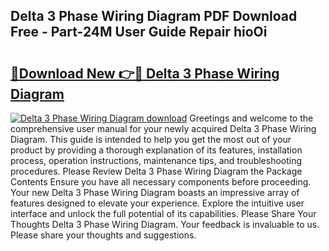 ## Delta 3 Phase Wiring Diagram PDF Download Free - Part-24M User Guide Repair hioOi

# <h2><a href="http://dfuncyg.blite.top/?on=Delta+3+Phase+Wiring+Diagram">🔗Download New 👉🔴 Delta 3 Phase Wiring Diagram</a></h2>

[![Delta 3 Phase Wiring Diagram download](https://i.imgur.com/lujVjoI.png)](http://dfuncyg.blite.top/?on=Delta+3+Phase+Wiring+Diagram)
Greetings and welcome to the comprehensive user manual for your newly acquired Delta 3 Phase Wiring Diagram. This guide is intended to help you get the most out of your product by providing a thorough explanation of its features, installation process, operation instructions, maintenance tips, and troubleshooting procedures. Please Review Delta 3 Phase Wiring Diagram the Package Contents Ensure you have all necessary components before proceeding. Your new Delta 3 Phase Wiring Diagram boasts an impressive array of features designed to elevate your experience. Explore the intuitive user interface and unlock the full potential of its capabilities. Please Share Your Thoughts Delta 3 Phase Wiring Diagram. Your feedback is invaluable to us. Please share your thoughts and suggestions.
